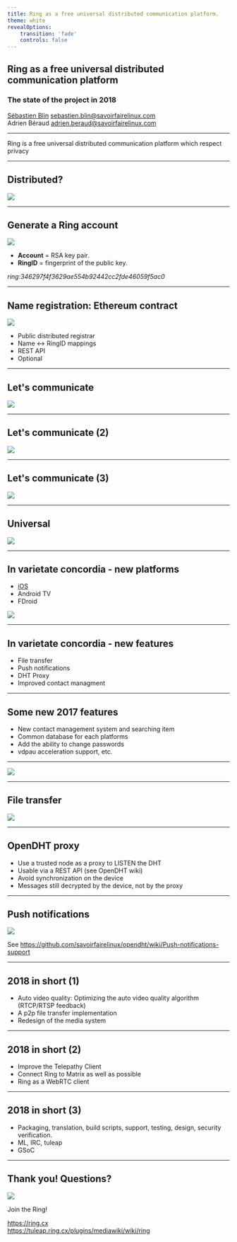 ```yaml
---
title: Ring as a free universal distributed communication platform.
theme: white
revealOptions:
    transition: 'fade'
    controls: false
---
```


## Ring as a free universal distributed communication platform
### The state of the project in 2018

[Sébastien Blin](https://enconn.fr) <sebastien.blin@savoirfairelinux.com>  
Adrien Béraud <adrien.beraud@savoirfairelinux.com>

<!-- .slide: data-background="./images/bgwhite.png" id="title" -->

---

Ring is a free universal distributed communication platform which respect privacy

<!-- .slide: data-background="./images/bgwhitewithmesh.png" id="definition" -->

---

## Distributed?

![](./images/distributed.png)

<!-- .slide: data-background="./images/bgwhite.png" -->

---

## Generate a Ring account

![](./images/accountcreation.png)

+ **Account** = RSA key pair.
+ **RingID** = fingerprint of the public key.

*ring:346297f4f3629ae554b92442cc2fde46059f5ac0*

<!-- .slide: data-background="./images/bgwhite.png" -->

---

## Name registration: Ethereum contract

![](./images/ethereum.png)

+ Public distributed registrar
+ Name <-> RingID mappings
+ REST API
+ Optional

<!-- .slide: data-background="./images/bgwhite.png" -->

---

## Let's communicate

![](./images/alice.png)

<!-- .slide: data-background="./images/bgwhite.png" -->

---

## Let's communicate (2)

![](./images/aliceandbob.png)

<!-- .slide: data-background="./images/bgwhite.png" -->

---

## Let's communicate (3)

![](./images/aliceandbob2.png)

<!-- .slide: data-background="./images/bgwhite.png" -->

---

## Universal

![](./images/conf.jpg)

<!-- .slide: data-background="./images/bgwhite.png" -->

---

## In varietate concordia - new platforms

+ [iOS](https://itunes.apple.com/us/app/ring-a-gnu-package/id1306951055?platform=iphone&preserveScrollPosition=true#platform/iphone)
+ Android TV
+ FDroid

![](./images/androidtv.png)
<!-- .slide: data-background="./images/bgwhite.png" -->

---

## In varietate concordia - new features

+ File transfer
+ Push notifications
+ DHT Proxy
+ Improved contact managment

<!-- .slide: data-background="./images/bgwhite.png" -->

---

## Some new 2017 features

<!-- .slide: data-background="./images/bgwhite.png" -->

+ New contact management system and searching item
+ Common database for each platforms
+ Add the ability to change passwords
+ vdpau acceleration support, etc.

---

![](./images/features.png)
<!-- .slide: data-background="./images/bgwhite.png" -->

---

## File transfer

![](./images/filetransfer.png)
<!-- .slide: data-background="./images/bgwhite.png" -->

---

## OpenDHT proxy

+ Use a trusted node as a proxy to LISTEN the DHT
+ Usable via a REST API (see OpenDHT wiki)
+ Avoid synchronization on the device
+ Messages still decrypted by the device, not by the proxy
<!-- .slide: data-background="./images/bgwhite.png" -->

---

## Push notifications

![](./images/pushnotif.png)

See https://github.com/savoirfairelinux/opendht/wiki/Push-notifications-support
<!-- .slide: data-background="./images/bgwhite.png" -->

---

## 2018 in short (1)

+ Auto video quality: Optimizing the auto video quality algorithm (RTCP/RTSP feedback)
+ A p2p file transfer implementation
+ Redesign of the media system

<!-- .slide: data-background="./images/bgwhite.png" -->

---

## 2018 in short (2)

+ Improve the Telepathy Client
+ Connect Ring to Matrix as well as possible
+ Ring as a WebRTC client

<!-- .slide: data-background="./images/bgwhite.png" -->

---

## 2018 in short (3)

+ Packaging, translation, build scripts, support, testing, design, security verification.
+ ML, IRC, tuleap
+ GSoC

<!-- .slide: data-background="./images/bgwhite.png" -->

---

## Thank you! Questions?

![](./images/logo_big.png)

Join the Ring!

https://ring.cx  
https://tuleap.ring.cx/plugins/mediawiki/wiki/ring

<!-- .slide: data-background="./images/bgwhite2.png" -->
